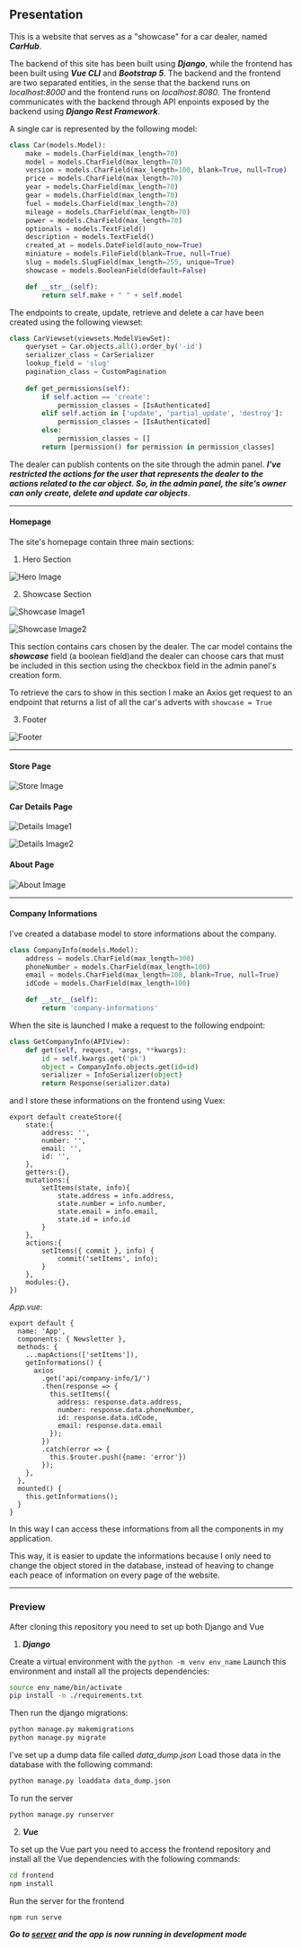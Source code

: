 ## Presentation 

This is a website that serves as a "showcase" for a car dealer, named ***CarHub***.

The backend of this site has been built using ***Django***, while the frontend has been built using ***Vue CLI*** and ***Bootstrap 5***. 
The backend and the frontend are two separated entities, in the sense that the backend runs on _localhost:8000_ and the frontend runs on _localhost:8080_. The frontend communicates with the backend through API enpoints exposed by the backend using ***Django Rest Framework***. 

A single car is represented by the following model: 

```Python
class Car(models.Model):
    make = models.CharField(max_length=70)
    model = models.CharField(max_length=70)
    version = models.CharField(max_length=100, blank=True, null=True)
    price = models.CharField(max_length=70)
    year = models.CharField(max_length=70)
    gear = models.CharField(max_length=70)
    fuel = models.CharField(max_length=70)
    mileage = models.CharField(max_length=70)
    power = models.CharField(max_length=70)
    optionals = models.TextField()
    description = models.TextField()
    created_at = models.DateField(auto_now=True)
    miniature = models.FileField(blank=True, null=True)
    slug = models.SlugField(max_length=255, unique=True)
    showcase = models.BooleanField(default=False)

    def __str__(self):
        return self.make + " " + self.model 
```

The endpoints to create, update, retrieve and delete a car have been created using the following viewset: 

```Python
class CarViewset(viewsets.ModelViewSet):
    queryset = Car.objects.all().order_by('-id')
    serializer_class = CarSerializer
    lookup_field = 'slug' 
    pagination_class = CustomPagination 
    
    def get_permissions(self):
        if self.action == 'create':
            permission_classes = [IsAuthenticated]
        elif self.action in ['update', 'partial_update', 'destroy']:
            permission_classes = [IsAuthenticated]
        else: 
            permission_classes = [] 
        return [permission() for permission in permission_classes]
```


The dealer can publish contents on the site through the admin panel. 
***I've restricted the actions for the user that represents the dealer to the actions related to the car object. So, in the admin panel, the site's owner can only create, delete and update car objects***. 

---

#### Homepage

The site's homepage contain three main sections: 

1. Hero Section

![Hero Image](https://i.imgur.com/1urs2Ce.png)

2. Showcase Section 

![Showcase Image1](https://i.imgur.com/0EFc5Tw.png)


![Showcase Image2](https://i.imgur.com/ZWYmvpq.png)

This section contains cars chosen by the dealer. 
The car model contains the ***showcase*** field (a boolean field)and the dealer can choose cars that must be included in this section using the checkbox field in the admin panel's creation form. 

To retrieve the cars to show in this section I make an Axios get request to an endpoint that returns a list of all the car's adverts with ```showcase = True``` 

3. Footer

![Footer](https://i.imgur.com/3wV2mBR.png)

---

#### Store Page 

![Store Image](https://i.imgur.com/BB0sxpW.png)

#### Car Details Page

![Details Image1](https://i.imgur.com/3dQnf9R.png)


![Details Image2](https://i.imgur.com/YlVuwvE.png)

#### About Page 

![About Image](https://i.imgur.com/0iAZXZE.png)

---

#### Company Informations

I've created a database model to store informations about the company. 

```Python
class CompanyInfo(models.Model):
    address = models.CharField(max_length=300)
    phoneNumber = models.CharField(max_length=100)
    email = models.CharField(max_length=100, blank=True, null=True)
    idCode = models.CharField(max_length=100)

    def __str__(self):
        return 'company-informations'
```

When the site is launched I make a request to the following endpoint: 

```Python
class GetCompanyInfo(APIView):
    def get(self, request, *args, **kwargs):
        id = self.kwargs.get('pk')
        object = CompanyInfo.objects.get(id=id)
        serializer = InfoSerializer(object)
        return Response(serializer.data)
```

and I store these informations on the frontend using Vuex: 

```JS
export default createStore({
    state:{
        address: '', 
        number: '', 
        email: '', 
        id: '', 
    }, 
    getters:{},
    mutations:{
        setItems(state, info){
            state.address = info.address, 
            state.number = info.number, 
            state.email = info.email, 
            state.id = info.id
        }
    },
    actions:{
        setItems({ commit }, info) {
            commit('setItems', info);
        }
    },
    modules:{},
})
```

_App.vue_:

```JS
export default {
  name: 'App',
  components: { Newsletter },
  methods: {
    ...mapActions(['setItems']),
    getInformations() {
      axios
        .get('api/company-info/1/')
        .then(response => {
          this.setItems({
            address: response.data.address,
            number: response.data.phoneNumber,
            id: response.data.idCode, 
            email: response.data.email
          });
        })
        .catch(error => {
          this.$router.push({name: 'error'})
        });
    },
  },
  mounted() {
    this.getInformations();
  }
}
```

In this way I can access these informations from all the components in my application.

This way, it is easier to update the informations because I only need to change the object stored in the database, instead of heaving to change each peace of information on every page of the website. 

---

### Preview

After cloning this repository you need to set up both Django and Vue 

1. ***Django***

Create a virtual environment with the ```python -m venv env_name``` Launch this environment and install all the projects dependencies: 

```bash
source env_name/bin/activate
pip install -m ./requirements.txt
```

Then run the django migrations: 

```bash
python manage.py makemigrations
python manage.py migrate
```

I've set up a dump data file called _data_dump.json_ Load those data in the database with the following command: 

```bash
python manage.py loaddata data_dump.json
```

To run the server 

```bash
python manage.py runserver
```

2. ***Vue***

To set up the Vue part you need to access the frontend repository and install all the Vue dependencies with the following commands: 

```bash
cd frontend
npm install
```

Run the server for the frontend

```bash
npm run serve
```


***Go to [server](http://localhost:8080) and the app is now running in development mode***